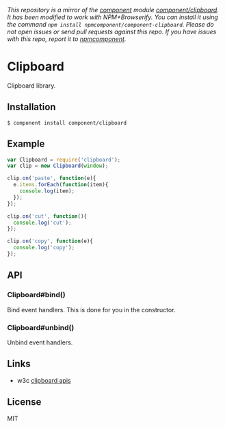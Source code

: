 *This repository is a mirror of the [component](http://component.io) module [component/clipboard](http://github.com/component/clipboard). It has been modified to work with NPM+Browserify. You can install it using the command `npm install npmcomponent/component-clipboard`. Please do not open issues or send pull requests against this repo. If you have issues with this repo, report it to [npmcomponent](https://github.com/airportyh/npmcomponent).*

# Clipboard

  Clipboard library.

## Installation

```
$ component install component/clipboard
```

## Example

```js
var Clipboard = require('clipboard');
var clip = new Clipboard(window);

clip.on('paste', function(e){
  e.items.forEach(function(item){
    console.log(item);
  });
});

clip.on('cut', function(){
  console.log('cut');
});

clip.on('copy', function(e){
  console.log('copy');
});
```

## API

### Clipboard#bind()

  Bind event handlers. This is done for you in the constructor.

### Clipboard#unbind()

  Unbind event handlers.

## Links

  - w3c [clipboard apis](http://www.w3.org/TR/clipboard-apis/)

## License

 MIT
